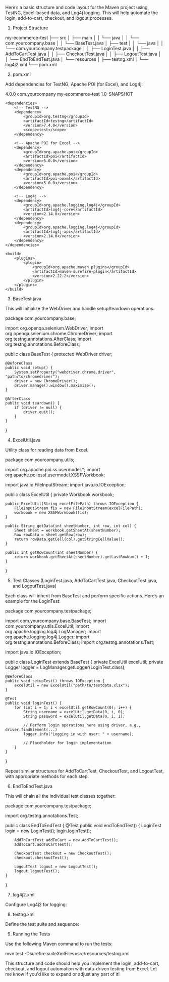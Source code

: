 Here’s a basic structure and code layout for the Maven project using TestNG, Excel-based data, and Log4j logging. This will help automate the login, add-to-cart, checkout, and logout processes.

1. Project Structure

my-ecommerce-test
├── src
│   ├── main
│   │   └── java
│   │       └── com.yourcompany.base
│   │           └── BaseTest.java
│   ├── test
│   │   └── java
│   │       └── com.yourcompany.testpackage
│   │           ├── LoginTest.java
│   │           ├── AddToCartTest.java
│   │           ├── CheckoutTest.java
│   │           ├── LogoutTest.java
│   │           └── EndToEndTest.java
│   └── resources
│       ├── testng.xml
│       └── log4j2.xml
└── pom.xml

2. pom.xml

Add dependencies for TestNG, Apache POI (for Excel), and Log4j:

<project xmlns="http://maven.apache.org/POM/4.0.0" xmlns:xsi="http://www.w3.org/2001/XMLSchema-instance"
    xsi:schemaLocation="http://maven.apache.org/POM/4.0.0 http://maven.apache.org/xsd/maven-4.0.0.xsd">
    <modelVersion>4.0.0</modelVersion>
    <groupId>com.yourcompany</groupId>
    <artifactId>my-ecommerce-test</artifactId>
    <version>1.0-SNAPSHOT</version>

    <dependencies>
        <!-- TestNG -->
        <dependency>
            <groupId>org.testng</groupId>
            <artifactId>testng</artifactId>
            <version>7.4.0</version>
            <scope>test</scope>
        </dependency>

        <!-- Apache POI for Excel -->
        <dependency>
            <groupId>org.apache.poi</groupId>
            <artifactId>poi</artifactId>
            <version>5.0.0</version>
        </dependency>
        <dependency>
            <groupId>org.apache.poi</groupId>
            <artifactId>poi-ooxml</artifactId>
            <version>5.0.0</version>
        </dependency>

        <!-- Log4j -->
        <dependency>
            <groupId>org.apache.logging.log4j</groupId>
            <artifactId>log4j-core</artifactId>
            <version>2.14.0</version>
        </dependency>
        <dependency>
            <groupId>org.apache.logging.log4j</groupId>
            <artifactId>log4j-api</artifactId>
            <version>2.14.0</version>
        </dependency>
    </dependencies>

    <build>
        <plugins>
            <plugin>
                <groupId>org.apache.maven.plugins</groupId>
                <artifactId>maven-surefire-plugin</artifactId>
                <version>2.22.2</version>
            </plugin>
        </plugins>
    </build>
</project>

3. BaseTest.java

This will initialize the WebDriver and handle setup/teardown operations.

package com.yourcompany.base;

import org.openqa.selenium.WebDriver;
import org.openqa.selenium.chrome.ChromeDriver;
import org.testng.annotations.AfterClass;
import org.testng.annotations.BeforeClass;

public class BaseTest {
    protected WebDriver driver;

    @BeforeClass
    public void setup() {
        System.setProperty("webdriver.chrome.driver", "path/to/chromedriver");
        driver = new ChromeDriver();
        driver.manage().window().maximize();
    }

    @AfterClass
    public void teardown() {
        if (driver != null) {
            driver.quit();
        }
    }
}

4. ExcelUtil.java

Utility class for reading data from Excel.

package com.yourcompany.utils;

import org.apache.poi.ss.usermodel.*;
import org.apache.poi.xssf.usermodel.XSSFWorkbook;

import java.io.FileInputStream;
import java.io.IOException;

public class ExcelUtil {
    private Workbook workbook;

    public ExcelUtil(String excelFilePath) throws IOException {
        FileInputStream fis = new FileInputStream(excelFilePath);
        workbook = new XSSFWorkbook(fis);
    }

    public String getData(int sheetNumber, int row, int col) {
        Sheet sheet = workbook.getSheetAt(sheetNumber);
        Row rowData = sheet.getRow(row);
        return rowData.getCell(col).getStringCellValue();
    }

    public int getRowCount(int sheetNumber) {
        return workbook.getSheetAt(sheetNumber).getLastRowNum() + 1;
    }
}

5. Test Classes (LoginTest.java, AddToCartTest.java, CheckoutTest.java, and LogoutTest.java)

Each class will inherit from BaseTest and perform specific actions. Here’s an example for the LoginTest:

package com.yourcompany.testpackage;

import com.yourcompany.base.BaseTest;
import com.yourcompany.utils.ExcelUtil;
import org.apache.logging.log4j.LogManager;
import org.apache.logging.log4j.Logger;
import org.testng.annotations.BeforeClass;
import org.testng.annotations.Test;

import java.io.IOException;

public class LoginTest extends BaseTest {
    private ExcelUtil excelUtil;
    private Logger logger = LogManager.getLogger(LoginTest.class);

    @BeforeClass
    public void setupTest() throws IOException {
        excelUtil = new ExcelUtil("path/to/testdata.xlsx");
    }

    @Test
    public void loginTest() {
        for (int i = 1; i < excelUtil.getRowCount(0); i++) {
            String username = excelUtil.getData(0, i, 0);
            String password = excelUtil.getData(0, i, 1);

            // Perform login operations here using driver, e.g., driver.findElement(...) 
            logger.info("Logging in with user: " + username);

            // Placeholder for login implementation
        }
    }
}

Repeat similar structures for AddToCartTest, CheckoutTest, and LogoutTest, with appropriate methods for each step.

6. EndToEndTest.java

This will chain all the individual test classes together:

package com.yourcompany.testpackage;

import org.testng.annotations.Test;

public class EndToEndTest {
    @Test
    public void endToEndTest() {
        LoginTest login = new LoginTest();
        login.loginTest();

        AddToCartTest addToCart = new AddToCartTest();
        addToCart.addToCartTest();

        CheckoutTest checkout = new CheckoutTest();
        checkout.checkoutTest();

        LogoutTest logout = new LogoutTest();
        logout.logoutTest();
    }
}

7. log4j2.xml

Configure Log4j2 for logging:

<?xml version="1.0" encoding="UTF-8"?>
<Configuration status="WARN">
    <Appenders>
        <Console name="Console" target="SYSTEM_OUT">
            <PatternLayout pattern="%d [%t] %-5level: %msg%n%throwable"/>
        </Console>
        <File name="File" fileName="logs/testlog.log">
            <PatternLayout pattern="%d [%t] %-5level: %msg%n%throwable"/>
        </File>
    </Appenders>
    <Loggers>
        <Root level="info">
            <AppenderRef ref="Console"/>
            <AppenderRef ref="File"/>
        </Root>
    </Loggers>
</Configuration>

8. testng.xml

Define the test suite and sequence:

<!DOCTYPE suite SYSTEM "https://testng.org/testng-1.0.dtd">
<suite name="EcommerceTestSuite">
    <test name="EndToEndTests">
        <classes>
            <class name="com.yourcompany.testpackage.EndToEndTest"/>
        </classes>
    </test>
</suite>

9. Running the Tests

Use the following Maven command to run the tests:

mvn test -Dsurefire.suiteXmlFiles=src/resources/testng.xml


This structure and code should help you implement the login, add-to-cart, checkout, and logout automation with data-driven testing from Excel. Let me know if you'd like to expand or adjust any part of it!





<!DOCTYPE suite SYSTEM "https://testng.org/testng-1.0.dtd">
<suite name="EcommerceTestSuite">
    <test name="EndToEndTests">
        <classes>
            <class name="com.yourcompany.testpackage.EndToEndTest"/>
        </classes>
    </test>
</suite>

<?xml version="1.0" encoding="UTF-8"?>
<Configuration status="WARN">
    <Appenders>
        <Console name="Console" target="SYSTEM_OUT">
            <PatternLayout pattern="%d [%t] %-5level: %msg%n%throwable"/>
        </Console>
        <File name="File" fileName="logs/testlog.log">
            <PatternLayout pattern="%d [%t] %-5level: %msg%n%throwable"/>
        </File>
    </Appenders>
    <Loggers>
        <Root level="info">
            <AppenderRef ref="Console"/>
            <AppenderRef ref="File"/>
        </Root>
    </Loggers>
</Configuration>
